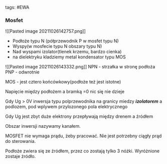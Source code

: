 tags: #EWA

### Mosfet
![[Pasted image 20211026142757.png]]

- Podłoże typu N (półprzewodnik P w mosfet typu N)
- Wyspy(w mosfecie typu N obszary typu N)
- Nad wyspami izolator(tlenek krzemu, bardzo cienka)
- na dielektryku kladziemy metal
kondensator typu MOS

![[Pasted image 20211026143332.png]]
NPN - strzałka w stronę podłoża
PNP - odwrotnie

MOS - jest cztero końcówkowy(podłoże też jest istotne)

Napięcie między podłożem a bramką =0 nic się nie dzieje

Gdy Ug > 0V inwersja typu polprzewodnika na granicy miedzy ***izolatorem*** a podlozem, pod wplywem przylozonego pola elektrycznego

Gdy Ug jest zbyt duże elektrony przepływają między drenem a źródłem

Obszar inwersji nazywamy kanałem.

MOSFET nie wymaga prądu, żeby pracować. Nie jest potrzebny ciągły prąd do sterowania.

Podłoże zwiera się ze źródłem, przez co zostają tylko 3 nóżki. Wyróżnione zostaje źródło.

